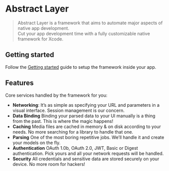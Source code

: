 # Abstract Layer

> Abstract Layer is a framework that aims to automate major aspects of native app development.  
> Cut your app development time with a fully customizable native framework for Xcode.

## Getting started
Follow the [Getting started](/menu/getting-started/) guide to setup the framework inside your app.

## Features
Core services handled by the framework for you:

* **Networking**: It’s as simple as specifying your URL and parameters in a visual interface. Session management is our concern.
* **Data Binding**
Binding your parsed data to your UI manually is a thing from the past. This is where the magic happens!
* **Caching**
Media files are cached in memory & on disk according to your needs. No more searching for a library to handle that one.
* **Parsing**
One of the most boring repetitive jobs. We’ll handle it and create your models on the fly.
* **Authentication**
OAuth 1.0b, OAuth 2.0, JWT, Basic or Digest authentication. Pick yours and all your network requests will be handled.
* **Security**
All credentials and sensitive data are stored securely on your device. No more room for hackers!